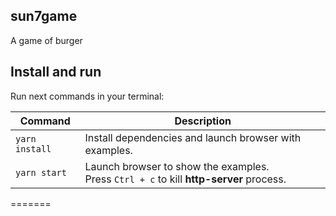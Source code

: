 ## sun7game

A game of burger

## Install and run

Run next commands in your terminal:

| Command        | Description                                                                                 |
| -------------- | ------------------------------------------------------------------------------------------- |
| `yarn install` | Install dependencies and launch browser with examples.                                      |
| `yarn start`   | Launch browser to show the examples. <br> Press `Ctrl + c` to kill **http-server** process. |
=======


